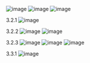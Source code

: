 ![image](https://user-images.githubusercontent.com/102383367/205508657-dc1b3bb0-0405-4544-8e46-8b98336ecdd3.png)
![image](https://user-images.githubusercontent.com/102383367/205508699-dafd496f-5ba2-490b-aace-4e2fcb0341ba.png)
![image](https://user-images.githubusercontent.com/102383367/208545197-9d618d40-7bfb-4b3f-b35e-62a8945469d7.png)

3.2.1
![image](https://user-images.githubusercontent.com/102383367/208779648-7c196ab8-3f6e-4203-ac29-b635f353a4d6.png)

3.2.2
![image](https://user-images.githubusercontent.com/102383367/210148888-14f36de1-28b5-4d09-bb3e-bcc9e819d7a3.png)
![image](https://user-images.githubusercontent.com/102383367/210148890-ef0dc70b-1d25-491a-ba4f-0bba5e05fb6b.png)

3.2.3
![image](https://user-images.githubusercontent.com/102383367/210148888-14f36de1-28b5-4d09-bb3e-bcc9e819d7a3.png)
![image](https://user-images.githubusercontent.com/102383367/210148890-ef0dc70b-1d25-491a-ba4f-0bba5e05fb6b.png)
![image](https://user-images.githubusercontent.com/102383367/210150982-98e88aa1-93a4-4abb-994b-add4626c31b2.png)

3.3.1
![image](https://user-images.githubusercontent.com/102383367/209853970-f2eb2698-0be5-47d3-94ef-233975097719.png)
